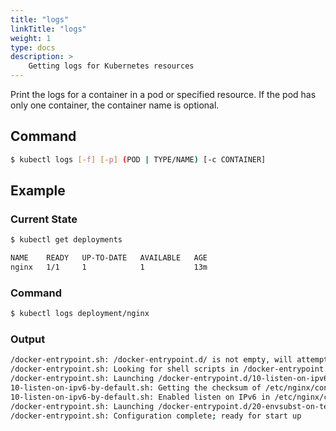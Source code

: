 ```yaml
---
title: "logs"
linkTitle: "logs"
weight: 1
type: docs
description: >
    Getting logs for Kubernetes resources
---
```


Print the logs for a container in a pod or specified resource. If the pod has only one container, the container name is optional.

## Command
```bash
$ kubectl logs [-f] [-p] (POD | TYPE/NAME) [-c CONTAINER]
```

## Example

### Current State
```bash
$ kubectl get deployments

NAME    READY   UP-TO-DATE   AVAILABLE   AGE
nginx   1/1     1            1           13m
```

### Command
```bash
$ kubectl logs deployment/nginx
```

### Output
```bash
/docker-entrypoint.sh: /docker-entrypoint.d/ is not empty, will attempt to perform configuration
/docker-entrypoint.sh: Looking for shell scripts in /docker-entrypoint.d/
/docker-entrypoint.sh: Launching /docker-entrypoint.d/10-listen-on-ipv6-by-default.sh
10-listen-on-ipv6-by-default.sh: Getting the checksum of /etc/nginx/conf.d/default.conf
10-listen-on-ipv6-by-default.sh: Enabled listen on IPv6 in /etc/nginx/conf.d/default.conf
/docker-entrypoint.sh: Launching /docker-entrypoint.d/20-envsubst-on-templates.sh
/docker-entrypoint.sh: Configuration complete; ready for start up
```
